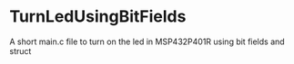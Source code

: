 # TurnLedUsingBitFields
A short main.c file to turn on the led in MSP432P401R using bit fields and struct
